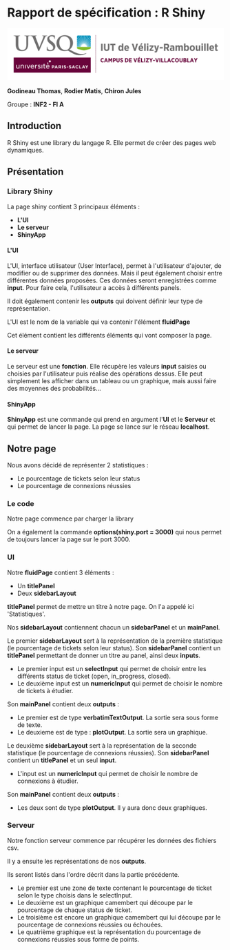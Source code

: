 # Rapport de spécification : R Shiny

![logo*uvsq](../annexes/logo_uvsq.png)

**Godineau Thomas**, **Rodier Matis**, **Chiron Jules**

Groupe : **INF2 - FI A**

## Introduction

R Shiny est une library du langage R. Elle permet de créer des pages web dynamiques.

## Présentation

### Library Shiny

La page shiny contient 3 principaux éléments : 

- **L'UI**
- **Le serveur**
- **ShinyApp**

#### L'UI

L'UI, interface utilisateur (User Interface), permet à l'utilisateur d'ajouter, de modifier ou de supprimer des données. Mais il peut également choisir entre différentes données proposées. Ces données seront enregistrées comme **input**. Pour faire cela, l'utilisateur a accès à différents panels.

Il doit également contenir les **outputs** qui doivent définir leur type de représentation.

L'UI est le nom de la variable qui va contenir l'élément **fluidPage**

Cet élément contient les différents éléments qui vont composer la page.

#### Le serveur

Le serveur est une **fonction**. Elle récupère les valeurs **input** saisies ou choisies par l'utilisateur puis réalise des opérations dessus. Elle peut simplement les afficher dans un tableau ou un graphique, mais aussi faire des moyennes des probabilités... 

#### ShinyApp

**ShinyApp** est une commande qui prend en argument l'**UI** et le **Serveur** et qui permet de lancer la page. La page se lance sur le réseau **localhost**.

## Notre page

Nous avons décidé de représenter 2 statistiques : 

- Le pourcentage de tickets selon leur status
- Le pourcentage de connexions réussies

### Le code

Notre page commence par charger la library

On a également la commande **options(shiny.port = 3000)** qui nous permet de toujours lancer la page sur le port 3000.

### UI

Notre **fluidPage** contient 3 éléments :

- Un **titlePanel**
- Deux **sidebarLayout**

**titlePanel** permet de mettre un titre à notre page. On l'a appelé ici 'Statistiques'.

Nos **sidebarLayout** contiennent chacun un **sidebarPanel** et un **mainPanel**.

Le premier **sidebarLayout** sert à la représentation de la première statistique (le pourcentage de tickets selon leur status). Son **sidebarPanel** contient un **titlePanel** permettant de donner un titre au panel, ainsi deux **inputs**.
  - Le premier input est un **selectInput** qui permet de choisir entre les différents status de ticket (open, in_progress, closed).
  - Le deuxième input est un **numericInput** qui permet de choisir le nombre de tickets à étudier.
  
Son **mainPanel** contient deux **outputs** :
  - Le premier est de type **verbatimTextOutput**. La sortie sera sous forme de texte.
  - Le deuxieme est de type : **plotOutput**. La sortie sera un graphique.

Le deuxième **sidebarLayout** sert à la représentation de la seconde statistique (le pourcentage de connexions réussies). Son **sidebarPanel** contient un **titlePanel** et un seul **input**.
- L'input est un **numericInput**  qui permet de choisir le nombre de connexions à étudier.

Son **mainPanel** contient deux **outputs** :
- Les deux sont de type **plotOutput**. Il y aura donc deux graphiques.

### Serveur

Notre fonction serveur commence par récupérer les données des fichiers csv.

Il y a ensuite les représentations de nos **outputs**.

Ils seront listés dans l'ordre décrit dans la partie précédente.

- Le premier est une zone de texte contenant le pourcentage de ticket selon le type choisis dans le selectInput.
- Le deuxième est un graphique camembert qui découpe par le pourcentage de chaque status de ticket.
- Le troisième est encore un graphique camembert qui lui découpe par le pourcentage de connexions réussies ou échouées.
- Le quatrième graphique est la représentation du pourcentage de connexions réussies sous forme de points.

